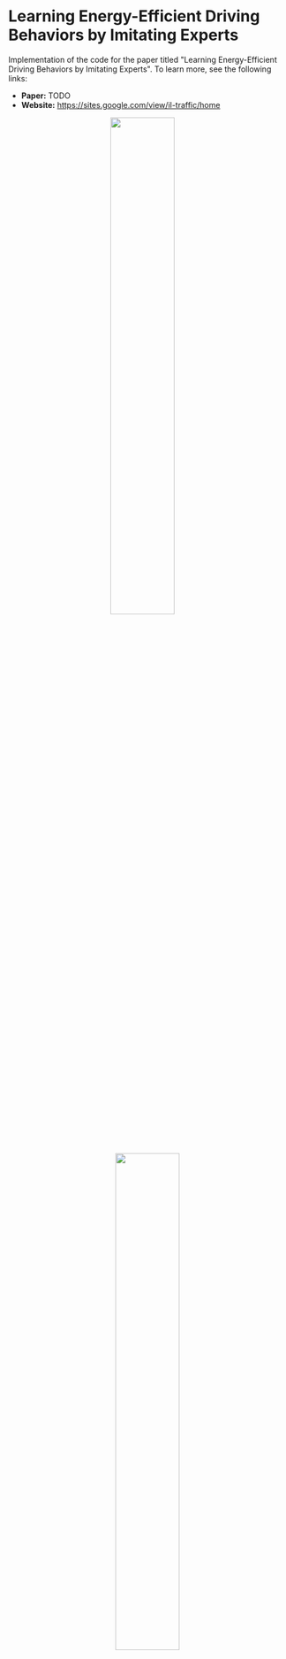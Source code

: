# Learning Energy-Efficient Driving Behaviors by Imitating Experts

Implementation of the code for the paper titled "Learning Energy-Efficient 
Driving Behaviors by Imitating Experts". To learn more, see the following 
links:

- **Paper:** TODO
- **Website:** https://sites.google.com/view/il-traffic/home

<p align="center"><img src="docs/img/uncontrolled.gif" width="48%"/> &emsp; <img src="docs/img/controlled.gif" width="48%"/></p>
<p align="center">Imitation results on I-210. <b>Left:</b> baseline with stop-and-go waves. <b>Right:</b> imitated policy allowing for wave dissipation </p>

## Contents

1. [Setup Instructions](#1-setup-instructions)  
    1.1. [Basic Installation](#11-basic-installation)  
    1.2. [Docker Installation](#12-docker-installation)  
    1.3. [Downloading Warmup States](#13-downloading-warmup-states)  
2. [Usage](#2-usage)  
    2.1. [Simulating Baseline and Expert Models](#21-simulating-baseline-and-expert-models)  
    2.2. [Imitating Experts](#22-imitating-experts)  
    2.3. [Evaluating Results](#23-evaluating-results)  
    2.4. [Downloading Models and Results](#24-downloading-models-and-results)  
3. [Citing](#3-citing)

## 1. Setup Instructions

### 1.1 Basic Installation

This repository is an extension of the [Flow](https://flow-project.github.io/)
repository. If you have not previously installed Flow, begin by following the 
setup instruction provided 
[here](https://flow.readthedocs.io/en/latest/flow_setup.html). Note that if you
are experiences issues with this, you may want to consider downloading and 
using the docker image instead (see [Section 1.2](#12-docker-installation)).

Once Flow has been installed, open a terminal and set the working directory of
the terminal to match the path to this repository:

```shell script
cd path/to/il-traffic
```

If you have installed Flow in conda environment, you will want to install this
repository in the same environment. If you followed the basic Flow setup 
instructions, this can be done my running the following command:

```shell script
source activate flow
```

Finally, install the contents of the repository onto your conda environment (or
your local python build) by running the following command:

```shell script
pip install -e .
```

If you would like to (optionally) validate that the repository successfully
installed and is running, you can do so by executing the unit tests as follows:

```shell script
nose2
```

The test should return a message along the lines of:

    ----------------------------------------------------------------------
    Ran XXX tests in YYYs

    OK

### 1.2 Docker Installation

The current working version of Flow is missing some features, thereby 
preventing some operations within this repository from successfully running. As
a temporary measure, we have created a docker image that can be used to run any 
commands described within this README. To get the docker image running, first 
be sure to [set up docker](https://docs.docker.com/get-docker/) on your 
machine. Next, download the docker image for this repository by clicking on 
[this link](). The link will download a "TODO.TODO" file containing the 
contents of the docker image. To install the image onto your machine, run:

```shell script
TODO
```

Once this is done, you can run any command provided in this repository by 
simply prefixing it with `TODO`. For example, if you wish to 
[run a simulation](#21-simulating-baseline-and-expert-models), simply type:

```shell script
TODO
```

> **Note:** When using graphical features with the docker image, care must be 
> taken to provide the display information to the docker execution script 
> above. The way in which this is done also differs from machine to machine, 
> making it difficult to arbitrarily assign in this document.

### 1.3 Downloading Warmup States

Warmup states provide initializations to the positions and speeds of vehicles 
within a given network. These states allow us to subvert the need to run 
multiple "warmup" simulation steps to allow for the onset of congestion to 
occur. For this repository, we've created warmup files for both the "highway" 
and "i210" networks. These files are:

1. taken after 3600 seconds worth of simulation steps 
2. taken for inflow rates ranging from 1900 to 2300 veh/hr/lane in increments 
   of 50
3. taken for downstream speed limits ranging from 5 to 7 m/s in increments of 1

To install the warmup file programmatically, run from the base directory:

```shell script
il_traffic/scripts/load_warmup.sh
```

This will create a new folder in the base directory called "warmup" with to 
additional sub-folders called "highway" and "i210" which contain the warmup 
files, and a description.csv file. If this operation is successful, all 
[simulations](#21-simulating-baseline-and-expert-models) and 
[evaluations](#23-evaluating-results) can now be run using the `--use_warmup` 
flag.

**Note:** If you would rather download the files separately, you can click on
the individual links below:

| Network   | Links          |
|-----------|----------------|
| highway   | [click here](https://berkeley.box.com/shared/static/t7pbo49rxplor1fv1jczgv9cczu4bwg2.gz) |
| i210      | [click here](https://berkeley.box.com/shared/static/99o6sboo6p19che1q0gpbbzgk93avvw7.gz) |

## 2. Usage

We describe in the following subsections how different hand-designed baseline 
and AV (expert) models can be simulated within different networks, and describe
the imitation and evaluation procedures. Results from previous runs using this
repository can further be downloaded and visualized through the final 
subsection.

### 2.1 Simulating Baseline and Expert Models

Through this repository, simulations of both baseline (human-driven) behaviors 
and mixed-autonomy behaviors in which AVs follow a variety of different 
controllers can be conducted through the `simulate.py` script. The networks 
explored in this repository, see the figure below, include a single lane 
highway and simulated version of the I-210 network. A description of the 
process through which congestion forms in these model is available in our 
[paper](TODO).

<p align="center"><img src="docs/img/networks.png" align="middle" width="100%"/></p>

To execute a simulation of the network, run:

```shell
python il_traffic/scripts/simulate.py
```

where the descriptions to additional arguments can be seen by running:

```shell script
python il_traffic/scripts/simulate.py --help
```

> **Note:**  If you are using the `--use_warmup` flag, be sure to download the 
> warmup files first, see [this section](#13-downloading-warmup-states).

The above script will start a simulation of the network that can be visualized 
if `--render` is set. Moreover, if `--gen_emission` is set, this script will 
create a folder in "expert_data/{network}/{controller}/{inflow}-{end_speed}" 
containing the following files:

* avg-speed.png : a plot of the avg/std speeds of all vehicles at every time 
  step.
* emission.csv : the trajectory data collected from the simulation, containing 
  values that denote the speed, position, and accelerations conducted by all 
  vehicles at all time steps.
* mpg.csv : the energy values each individual vehicle experiences after moving 
  forward for 50 meters (in miles-per-gallon, or mpg).
* mpg.png : a plot of the mpg values contained in mpg.csv, with a line plot 
  used to represent the average values across time.
* ts-{0-4}.png : visualization of the trajectories of individual vehicles as 
  seen as a time-space diagram on each individual lane. The number after the 
  dash represents the lane number (0 for the highway and 0-4 for the I-210).
* tt.json : the time it takes every vehicle to traverse the network to the 
  downstream edge.

### 2.2 Imitating Experts

The behaviors of the baseline and expert controllers presented in the 
subsection above can be imitated to a neural network policy (or an ensemble of
policies) through the `imitate.py` method in the "scripts" folder. This 
method implements the DAgger algorithm, and provides additional augmentations 
to allow for the training of ensembles of (optionally stochastic) policies, as 
well as various other features such as dropout and batch normalization. To 
start the imitation procedure, run:

```shell script
python il_traffic/scripts/imitate.py
```

where the descriptions to additional arguments can be seen by running:

```shell script
python il_traffic/scripts/imitate.py --help
```

Once the imitation procedure has begun, it will create an "imitation_data" 
folder which will store the trained model after every training iteration. The 
folder will also contain a tensorboard log and "train.csv" file that describe 
the performance of the model at every iteration.

### 2.3 Evaluating Results

Once a given expert has been imitated, the performance of the model can be 
verified through the `evaluate.py` method by running:

```shell script
python il_traffic/scripts/evaluate.py "/path/to/results_folder"
```

where the first argument is the path to the folder created by the imitation 
method before, and the additional arguments can be seen by running:

```shell script
python il_traffic/scripts/evaluate.py --help
```

> **Note:**  If you are using the `--use_warmup` flag, be sure to download the 
> warmup files first, see [this section](#13-downloading-warmup-states).

If the `--gen_emission` flag has been set, the script will create a new 
"results" folder in the original folder with the model containing trajectory 
data similar to the one created by the
[simulation procedure](#21-simulating-baseline-and-expert-models).

### 2.4 Downloading Models and Results

The trained models and trajectories provided within the paper and website are 
available to be downloaded and further analyzed. To download the existing 
models and trajectories, click on any of the relevant links below. For the 
trajectory data, the individual folders will contain content similar to what is
produced by the `simulate.py` and `evaluate.py` scripts.

* **Trained models:**

| Controller          | Model (5 seeds) |
|---------------------|-----------------|
| Imitated (1 frame)  | [1](https://berkeley.box.com/shared/static/ueyl2857e199rqee3k9mr7zsfg1lztky.gz) - [2](https://berkeley.box.com/shared/static/8t24lxu8igpmk1jv8nakojy7hrg72y12.gz) - [3](https://berkeley.box.com/shared/static/su1s2unsotcs0xy08c2x1xug3sjdesuw.gz) - [4](https://berkeley.box.com/shared/static/5w9l2hijyo31mu9n7x7dmkv472ymk4h7.gz) - [5](https://berkeley.box.com/shared/static/zsyphcsthp1i5ewpjx7ropdvws0ta97m.gz) |
| Imitated (5 frames) | [1](https://berkeley.box.com/shared/static/u7k9jud63615hsn1j4ybrrqnmfi8mmu9.gz) - [2](https://berkeley.box.com/shared/static/pf242utt7txld8f2xhv69qzn0k9w5auz.gz) - [3](https://berkeley.box.com/shared/static/675u01jyuunqy3text670a6g3dtv5rmi.gz) - [4](https://berkeley.box.com/shared/static/b0zwe2uufkxarovf33pw6ha177cslja4.gz) - [5](https://berkeley.box.com/shared/static/uo89m00bhvst72fsp0g9dewkwftslvi9.gz) |

* **Trajectories for different penetration rates:**

| Controller          | Penetration Rate | Trajectories (5 seeds) |
|---------------------|------------------|------------------------|
| Baseline            | 0 %              | [1](https://berkeley.box.com/shared/static/prnu669t27xbitd0we456xbrtgmcsh34.gz) - [2](https://berkeley.box.com/shared/static/o0w91x9veuq7oi2phksh9wwatnyqql42.gz) - [3](https://berkeley.box.com/shared/static/a276ngkvpndgi84fg5ps7bwy84jq4e4l.gz) - [4](https://berkeley.box.com/shared/static/l2l18z5stg0xfq8wt9c77o88gtxx1ht6.gz) - [5](https://berkeley.box.com/shared/static/qez85o986jfq9e31fu6wyxrfmi9ywg0n.gz) |
| Follower Stopper    | 2.5 %            | [1](https://berkeley.box.com/shared/static/x0zr73whvoac6drq4icqi6jdbtj4lcy5.gz) - [2](https://berkeley.box.com/shared/static/q41gvncm997i19n08qz2mya0p804jsb7.gz) - [3](https://berkeley.box.com/shared/static/yvhp5mtjj7vgo9wng6n27f9akeoiobdu.gz) - [4](https://berkeley.box.com/shared/static/qxv4yhcfg2i42k0t9m1g8ffodif9hbzy.gz) - [5](https://berkeley.box.com/shared/static/fuqen0cvy5j6jc6we71b13r2r10fr8zk.gz) |
|                     | 5.0 %            | [1](https://berkeley.box.com/shared/static/36p4e11hhcsa9fbz7gvckldw4e72ri4r.gz) - [2](https://berkeley.box.com/shared/static/my0poqxspqqbw0au05v7y8a6fd2acvl9.gz) - [3](https://berkeley.box.com/shared/static/weff1cakpbgazu8r9190ec8l92yy6zbk.gz) - [4](https://berkeley.box.com/shared/static/rol6znt7o1aevhdsh01e12kjwbrisg4l.gz) - [5](https://berkeley.box.com/shared/static/dbbqrmksfb0g3ta1zv3jotwq08eekqdh.gz) |
|                     | 7.5 %            | [1](https://berkeley.box.com/shared/static/qjz7kqbefngwo9zb45ki3pz5tblg7mhg.gz) - [2](https://berkeley.box.com/shared/static/tqlur0tzwlqa7t1bn20j7fmwrs6dzp5v.gz) - [3](https://berkeley.box.com/shared/static/1h2rzijp54xz5sduave39lpuebxd1xy6.gz) - [4](https://berkeley.box.com/shared/static/pbda61teut4llj2n5o97elngh9i8txwf.gz) - [5](https://berkeley.box.com/shared/static/ucrz9jk2waunnohmnxcanwl6fynzitdt.gz) |
|                     | 10.0 %           | [1](https://berkeley.box.com/shared/static/cno3bf7isq6jjqnitcj6ilfkfg2xz350.gz) - [2](https://berkeley.box.com/shared/static/7av5ep4aknobmcopr0nnp76d52ypfcyy.gz) - [3](https://berkeley.box.com/shared/static/t43h4wusbefwz0k46de1ieepxozygvkj.gz) - [4](https://berkeley.box.com/shared/static/j2q7rpcv890cc882qw5gbfgjnw17ttr5.gz) - [5](https://berkeley.box.com/shared/static/usimf3a41xza5knv3kc2c5jjclly0b1u.gz) |
| Imitated (1 frame)  | 2.5 %            | [1](https://berkeley.box.com/shared/static/fcu95j0667liuoihffgyvbu7n1d4q322.gz) - [2](https://berkeley.box.com/shared/static/qbcyzlxknknc5vsy7npl9wd2k429zpgf.gz) - [3](https://berkeley.box.com/shared/static/7lywwdomvhi70xyce8nxfltznqp81m6z.gz) - [4](https://berkeley.box.com/shared/static/3wvv6qer9dnaxe5ku58153zr90nfexh2.gz) - [5](https://berkeley.box.com/shared/static/at1rb0uiy24x55f4zu08q735ig5b00zy.gz) |
|                     | 5.0 %            | [1](https://berkeley.box.com/shared/static/hl3x3gd40irtg7zyklrgqqdvau9yy10i.gz) - [2](https://berkeley.box.com/shared/static/rfojxo09sszzfnsndagg197b6aqr3pz6.gz) - [3](https://berkeley.box.com/shared/static/qgsids7udtm3zbpvtosa4es8ums7adqk.gz) - [4](https://berkeley.box.com/shared/static/r7riy0kkj02hxkhgcv0jasm0ttfb7qo0.gz) - [5](https://berkeley.box.com/shared/static/967tts0ju3z7zwrgdhijridtz7zxjk38.gz) |
|                     | 7.5 %            | [1](https://berkeley.box.com/shared/static/f8gqgw5g6av3dx10qbznv6r39zdvq2s3.gz) - [2](https://berkeley.box.com/shared/static/yhk16gof5g0lhlsayplbooo3utudo710.gz) - [3](https://berkeley.box.com/shared/static/hfbq4d6en35sa44wbi4s9gvt69saxtyr.gz) - [4](https://berkeley.box.com/shared/static/ug6mfof9b5x1kekoh4qtlyhqw7sailbs.gz) - [5](https://berkeley.box.com/shared/static/6zifdj220bdt8pk3fezr1ddmy8lixzru.gz) |
|                     | 10.0 %           | [1](https://berkeley.box.com/shared/static/ctxmq5df8eutu3jh8v29i5xtf238fbuj.gz) - [2](https://berkeley.box.com/shared/static/zdcxqh0mowm4pzct03ge2x33volsbz9l.gz) - [3](https://berkeley.box.com/shared/static/g9a4mvxv6egvjztlx3szibzhqmrgkfbf.gz) - [4](https://berkeley.box.com/shared/static/mh23kstmh20imge2d0urs273e1xqjxks.gz) - [5](https://berkeley.box.com/shared/static/qjosxfsjbow65npy36qw5adg68nlhu7s.gz) |
| Imitated (5 frames) | 2.5 %            | [1](https://berkeley.box.com/shared/static/wm0me2ybusp9g1zvh63bq1e6nwqlldjt.gz) - [2](https://berkeley.box.com/shared/static/cbjehos64wqtov1418qh1lb2k12bvzsd.gz) - [3](https://berkeley.box.com/shared/static/ep147k9dqniw72tkhnlh9ly7d9e9ae8t.gz) - [4](https://berkeley.box.com/shared/static/quk1httrhzxnop7ad4nsur9h8mzl5mhm.gz) - [5](https://berkeley.box.com/shared/static/gejstg004p19e8afkzd54k2496lrc2d9.gz) |
|                     | 5.0 %            | [1](https://berkeley.box.com/shared/static/fhg7xygx5vy3m02kxrfdxm9wm6egxw1n.gz) - [2](https://berkeley.box.com/shared/static/nos7u1z86lf341mxq1f96g3lb7cci9x7.gz) - [3](https://berkeley.box.com/shared/static/css50i9mzu3vshbnm6u31hrovv8lpw9p.gz) - [4](https://berkeley.box.com/shared/static/qjgybk8v112wjzaow9893gd91aag4zwu.gz) - [5](https://berkeley.box.com/shared/static/nzahp4xeah6ym8qfqubu8epamm6hhjs3.gz) |
|                     | 7.5 %            | [1](https://berkeley.box.com/shared/static/hfhn0vpev8yyxekxq82uojtol6iivw4q.gz) - [2](https://berkeley.box.com/shared/static/8hlqksfohpds6on6h4cyu28bvunwt23k.gz) - [3](https://berkeley.box.com/shared/static/qrie3tmrx80sg3q1nlu14mycupsd6dhi.gz) - [4](https://berkeley.box.com/shared/static/po8fxgy1tnlicybbve8323vk4vd7m1mw.gz) - [5](https://berkeley.box.com/shared/static/3zsnft12ljee38kmjp3ploh0uackgb2h.gz) |
|                     | 10.0 %           | [1](https://berkeley.box.com/shared/static/m3n4yv1gudjfx6w78ndxn9188u0c0lul.gz) - [2](https://berkeley.box.com/shared/static/tuzk2gxpmk3ymrz66azyqb9d3cmzlyft.gz) - [3](https://berkeley.box.com/shared/static/qm1ea3jq0sgdedv0z8np9y7p03hgui4e.gz) - [4](https://berkeley.box.com/shared/static/0jc7u3oveh2k6aoif1g5p8dohf5swzzy.gz) - [5](https://berkeley.box.com/shared/static/gqznwvkqywfh0weinomo3s3qsbi40t7f.gz) |

* **Trajectories from robustness tests:**

| Controller          | Trajectories (5 seeds) |
|---------------------|------------------------|
| Baseline            | [1](https://berkeley.box.com/shared/static/abdfy0wzdhq0942f33l2kwpll2l191nm.gz) - [2](https://berkeley.box.com/shared/static/p1m9wb4eswde5ynngeku8683482x9xnh.gz) - [3](https://berkeley.box.com/shared/static/po9o9pyz9kfd5pteibsmicibrxcidrwd.gz) - [4](https://berkeley.box.com/shared/static/p8qpp78ctpoqrmuzrux3y7zk6mlo76b2.gz) - [5](https://berkeley.box.com/shared/static/l06cy70zygxdg5ofbahdle72nkfnjtx0.gz) |
| Follower Stopper    | [1](https://berkeley.box.com/shared/static/joa9hekreykej197x6o3muu6uefts15u.gz) - [2](https://berkeley.box.com/shared/static/9t1p2m0srgzzlt007jcpu4k1yv7fpe0l.gz) - [3](https://berkeley.box.com/shared/static/d8qjxj5owj39cku4xk85xfu0odwal9ez.gz) - [4](https://berkeley.box.com/shared/static/batvdnkk8vgreyx95nzg306bhtq3mm4s.gz) - [5](https://berkeley.box.com/shared/static/sckwfcoo44c4ur6fhc4hzoz7md6yldua.gz) |
| Imitated (1 frame)  | [1](https://berkeley.box.com/shared/static/sx730sigo0vugfs11ow8dnw0d4iy1e4k.gz) - [2](https://berkeley.box.com/shared/static/mr3d4e13upejwm0r9bg61rwv78vdh8gj.gz) - [3](https://berkeley.box.com/shared/static/hvn1h4gxbbbztlsytaweagvtg6tf3v3m.gz) - [4](https://berkeley.box.com/shared/static/dxwka9e6i9hpk7apesc5s4k9ygcqp28t.gz) - [5](https://berkeley.box.com/shared/static/1nj7wiox3prss4n46nysa1vck0a9ueju.gz) |
| Imitated (5 frames) | [1](https://berkeley.box.com/shared/static/k866ifx1q89smxhxspy9wriwp6dme9os.gz) - [2](https://berkeley.box.com/shared/static/r4wxftpcjoodl20ia2fkz3j7563g5a7i.gz) - [3](https://berkeley.box.com/shared/static/1yae5hnga57wctou954npzcz7g7ua2fq.gz) - [4](https://berkeley.box.com/shared/static/vit29p22ftynjq1fojg7eok21f6nag9p.gz) - [5](https://berkeley.box.com/shared/static/8pe65me9k00x4ugnr9c9ewp0xdht535n.gz) |

## 3. Citing

To cite this repository in publications, use the following:

TODO
